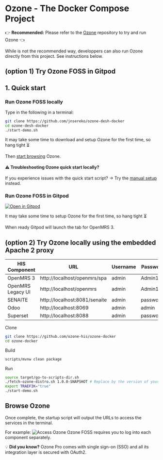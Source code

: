 # Ozone - The Docker Compose Project

👉 **Recommended:** Please refer to the [Ozone](https://github.com/ozone-his/ozone-distro) repository to try and run Ozone 👈

While is not the recommended way, developpers can also run Ozone directly from this project. See instructions below.

## (option 1) Try Ozone FOSS in Gitpod

## 1. Quick start

### Run Ozone FOSS locally
Type in the following in a terminal:

```bash
git clone https://github.com/jnsereko/ozone-desh-docker
cd ozone-desh-docker
./start-demo.sh
```

It may take some time to download and setup Ozone for the first time, so hang tight :hourglass_flowing_sand:

Then [start browsing](#2-browse-ozone) Ozone.

#### :warning: Troubleshooting Ozone quick start locally?
If you experience issues with the quick start script? → Try the [manual setup](readme/manual-setup.md) instead.

### Run Ozone FOSS in Gitpod
[![Open in Gitpod](https://gitpod.io/button/open-in-gitpod.svg)](https://gitpod.io/#https://github.com/ozone-his/ozone-docker)

It may take some time to setup Ozone for the first time, so hang tight :hourglass_flowing_sand:

When ready Gitpod will launch the tab for OpenMRS 3.

## (option 2) Try Ozone locally using the embedded Apache 2 proxy

| HIS Component     | URL                            | Username | Password |
|-------------------|--------------------------------|----------|----------|
| OpenMRS 3         | http://localhost/openmrs/spa  | admin    | Admin123 |
| OpenMRS Legacy UI | http://localhost/openmrs      | admin    | Admin123 |
| SENAITE           | http://localhost:8081/senaite | admin    | password |
| Odoo              | http://localhost:8069         | admin    | admin    |
| Superset          | http://localhost:8088         | admin    | password |




Clone
```bash
git clone https://github.com/ozone-his/ozone-docker
cd ozone-docker
```

Build
```bash
scripts/mvnw clean package
```

Run
```bash
source target/go-to-scripts-dir.sh
./fetch-ozone-distro.sh 1.0.0-SNAPSHOT # Replace by the version of your choice
export TRAEFIK="true"
./start-demo.sh
```

## Browse Ozone

Once complete, the startup script will output the URLs to access the services in the terminal.

For example:
![Access Ozone](./readme/browse.png)
Ozone FOSS requires you to log into each component separately.

💡 **Did you know?** Ozone Pro comes with single sign-on (SSO) and all its integration layer is secured with OAuth2.


